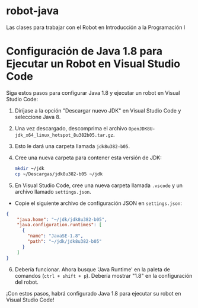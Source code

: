 # robot-java
Las clases para trabajar con el Robot en Introducción a la Programación I


# Configuración de Java 1.8 para Ejecutar un Robot en Visual Studio Code

Siga estos pasos para configurar Java 1.8 y ejecutar un robot en Visual Studio Code:

1. Diríjase a la opción "Descargar nuevo JDK" en Visual Studio Code y seleccione Java 8.

2. Una vez descargado, descomprima el archivo `OpenJDK8U-jdk_x64_linux_hotspot_8u382b05.tar.gz`.

3. Esto le dará una carpeta llamada `jdk8u382-b05`.

4. Cree una nueva carpeta para contener esta versión de JDK:
   ```bash
   mkdir ~/jdk
   cp ~/Descargas/jdk8u382-b05 ~/jdk
   ```
 5. En Visual Studio Code, cree una nueva carpeta llamada `.vscode` y un archivo llamado `settings.json`.
    
-   Copie el siguiente archivo de configuración JSON en `settings.json`:
```json
{
    "java.home": "~/jdk/jdk8u382-b05",
    "java.configuration.runtimes": [
      {
        "name": "JavaSE-1.8",
        "path": "~/jdk/jdk8u382-b05"
      }
    ]
}
```
6. Debería funcionar. Ahora busque 'Java Runtime' en la paleta de comandos (`ctrl + shift + p`). Debería mostrar "1.8" en la configuración del robot.
    

¡Con estos pasos, habrá configurado Java 1.8 para ejecutar su robot en Visual Studio Code!

